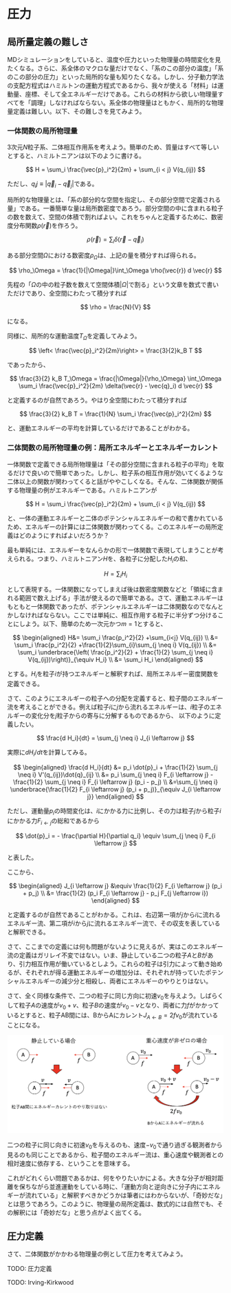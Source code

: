 # 圧力

## 局所量定義の難しさ

MDシミュレーションをしていると、温度や圧力といった物理量の時間変化を見たくなる。さらに、系全体のマクロな量だけでなく、「系のこの部分の温度」「系のこの部分の圧力」といった局所的な量も知りたくなる。しかし、分子動力学法の支配方程式はハミルトンの運動方程式であるから、我々が使える「材料」は運動量、座標、そして全エネルギーだけである。これらの材料から欲しい物理量すべてを「調理」しなければならない。系全体の物理量はともかく、局所的な物理量定義は難しい。以下、その難しさを見てみよう。

### 一体関数の局所物理量

3次元$N$粒子系、二体相互作用系を考えよう。簡単のため、質量はすべて等しいとすると、ハミルトニアンは以下のように書ける。

$$
H = \sum_i \frac{\vec{p}_i^2}{2m} + \sum_{i < j} V(q_{ij})
$$

ただし、$q_ij \equiv |\vec{q}_i - \vec{q}_j|$である。

局所的な物理量とは、「系の部分的な空間を指定し、その部分空間で定義される量」である。一番簡単な量は局所数密度であろう。部分空間の中に含まれる粒子の数を数えて、空間の体積で割ればよい。これをちゃんと定義するために、数密度分布関数$\rho(\vec{r})$を作ろう。

$$
\rho(\vec{r}) = \sum_i \delta(\vec{r} - \vec{q}_i)
$$

ある部分空間$\Omega$における数密度$\rho_\Omega$は、上記の量を積分すれば得られる。

$$
\rho_\Omega = \frac{1}{|\Omega|}\int_\Omega \rho(\vec{r}) d \vec{r}
$$

先程の「$\Omega$の中の粒子数を数えて空間体積$|\Omega|$で割る」という文章を数式で書いただけであり、全空間にわたって積分すれば

$$
\rho = \frac{N}{V}
$$

になる。

同様に、局所的な運動温度$T_\Omega$を定義してみよう。

$$
\left< \frac{\vec{p}_i^2}{2m}\right> = \frac{3}{2}k_B T
$$

であったから、

$$
\frac{3}{2} k_B T_\Omega = \frac{|\Omega|}{\rho_\Omega} \int_\Omega \sum_i \frac{\vec{p}_i^2}{2m} \delta(\vec{r} - \vec{q}_i) d \vec{r}
$$

と定義するのが自然であろう。やはり全空間にわたって積分すれば

$$
\frac{3}{2} k_B T = \frac{1}{N} \sum_i \frac{\vec{p}_i^2}{2m}
$$

と、運動エネルギーの平均を計算しているだけであることがわかる。

### 二体関数の局所物理量の例：局所エネルギーとエネルギーカレント

一体関数で定義できる局所物理量は「その部分空間に含まれる粒子の平均」を取るだけで良いので簡単であった。しかし、粒子系の相互作用が効いてくるような二体以上の関数が関わってくると話がややこしくなる。そんな、二体関数が関係する物理量の例がエネルギーである。ハミルトニアンが

$$
H = \sum_i \frac{\vec{p}_i^2}{2m} + \sum_{i < j} V(q_{ij})
$$

と、一体の運動エネルギーと二体のポテンシャルエネルギーの和で書かれているため、エネルギーの計算には二体関数が関わってくる。このエネルギーの局所定義はどのようにすればよいだろうか？

最も単純には、エネルギーをなんらかの形で一体関数で表現してしまうことが考えられる。つまり、ハミルトニアン$H$を、各粒子に分配した$H_i$の和、

$$
H = \sum_i H_i
$$

として表現する。一体関数になってしまえば後は数密度関数などと「領域に含まれる範囲で数え上げる」手法が使えるので簡単である。さて、運動エネルギーはもともと一体関数であったが、ポテンシャルエネルギーは二体関数なのでなんとかしなければならない。ここでは単純に、相互作用する粒子に半分ずつ分けることにしよう。以下、簡単のため一次元かつ$m=1$とすると、

$$
\begin{aligned}
H&= \sum_i \frac{p_i^2}{2} +\sum_{i<j} V(q_{ij}) \\
&=  \sum_i \frac{p_i^2}{2} +\frac{1}{2}\sum_{i}\sum_{j \neq i} V(q_{ij}) \\
&= \sum_i \underbrace{\left( \frac{p_i^2}{2}   + \frac{1}{2} \sum_{j \neq i} V(q_{ij})\right)}_{\equiv H_i}  \\
&= \sum_i H_i
\end{aligned}
$$

とする。$H_i$を粒子$i$が持つエネルギーと解釈すれば、局所エネルギー密度関数を定義できる。

さて、このようにエネルギーの粒子への分配を定義すると、粒子間のエネルギー流を考えることができる。例えば粒子$i$に$j$から流れるエネルギーは、$i$粒子のエネルギーの変化分を$j$粒子からの寄与に分解するものであるから、
以下のように定義したい。

$$
\frac{d H_i}{dt} = \sum_{j \neq i} J_{i \leftarrow j}
$$

実際に$d H_i/dt$を計算してみる。

$$
\begin{aligned}
\frac{d H_i}{dt} &= p_i \dot{p}_i + \frac{1}{2} \sum_{j \neq i} V'(q_{ij})\dot{q}_{ij} \\
&=  p_i \sum_{j \neq i} F_{i \leftarrow j} - \frac{1}{2} \sum_{j \neq i} F_{i \leftarrow j} (p_i - p_j) \\
&=\sum_{j \neq i}  \underbrace{\frac{1}{2}  F_{i \leftarrow j} (p_i + p_j)}_{\equiv J_{i \leftarrow j}}
\end{aligned}
$$

ただし、運動量$p_i$の時間変化は、$i$にかかる力に比例し、その力は粒子$j$から粒子$i$にかかる力$F_{i \leftarrow j}$の総和であるから

$$
\dot{p}_i = - \frac{\partial H}{\partial q_i} \equiv \sum_{j \neq i} F_{i \leftarrow j}
$$

と表した。

ここから、

$$
\begin{aligned}
J_{i \leftarrow j} &\equiv \frac{1}{2}  F_{i \leftarrow j} (p_i + p_j) \\
&=  \frac{1}{2} (p_i F_{i \leftarrow j} - p_j F_{j \leftarrow i})
\end{aligned}
$$

と定義するのが自然であることがわかる。これは、右辺第一項が$j$から$i$に流れるエネルギー流、第二項が$i$から$j$に流れるエネルギー流で、その収支を表していると解釈できる。

さて、ここまでの定義には何も問題がないように見えるが、実はこのエネルギー流の定義はガリレイ不変ではない。いま、静止している二つの粒子$A$と$B$があり、引力相互作用が働いているとしよう。これらの粒子は引力によって動き始めるが、それぞれが得る運動エネルギーの増加分は、それぞれが持っていたポテンシャルエネルギーの減少分と相殺し、両者にエネルギーのやりとりはない。

さて、全く同様な条件で、二つの粒子に同じ方向に初速$v_0$を与えよう。しばらくして粒子$A$の速度が$v_0 + v$、粒子$B$の速度が$v_0 - v$となり、両者に力$f$がかかっているとすると、粒子AB間には、BからAにカレント$J_{A \leftarrow B} = 2 f v_0$が流れていることになる。

![エネルギー流と重心速度](energyflow.png)

二つの粒子に同じ向きに初速$v_0$を与えるのも、速度$-v_0$で通り過ぎる観測者から見るのも同じことであるから、粒子間のエネルギー流は、重心速度や観測者との相対速度に依存する、ということを意味する。

これがどれくらい問題であるかは、何をやりたいかによる。大きな分子が相対距離を保ちながら並進運動をしている時に、「運動方向と逆向きに分子内にエネルギーが流れている」と解釈すべきかどうかは筆者にはわからないが、「奇妙だな」とは思うであろう。このように、物理量の局所定義は、数式的には自然でも、その解釈には「奇妙だな」と思う点がよく出てくる。

## 圧力定義

さて、二体関数がかかわる物理量の例として圧力を考えてみよう。

TODO: 圧力定義

TODO: Irving-Kirkwood
